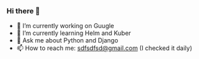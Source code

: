### Hi there 👋

- 🔭 I’m currently working on Guugle
- 🌱 I’m currently learning Helm and Kuber
- 💬 Ask me about Python and Django
- 📫 How to reach me: sdfsdfsd@gmail.com (I checked it daily)
